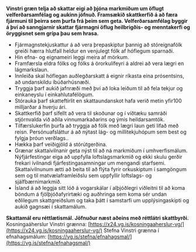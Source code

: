 **Vinstri græn telja að skattar eigi að þjóna markmiðum um öflugt velferðarsamfélag og aukinn jöfnuð. Framsækið skattkerfið á að færa fjármuni til þeirra sem þurfa frá þeim sem geta. Velferðarsamfélag byggir á því að sanngjarnir skattar fjármagni öflug heilbrigðis- og menntakerfi og öryggisnet sem grípa þau sem hrasa.**
- Fjármagnstekjuskattur á að vera þrepaskiptur þannig að stóreignafólk greiði hærra hlutfall heldur en venjulegt fólk af hóflegum sparnaði. 
- Hin efna- og eignameiri leggi meira af mörkum. 
- Framfærsla eldra fólks og fólks á örorkulífeyri á aldrei að vera lægri en lágmarkslaun.
- Innleiða skal hóflegan auðlegðarskatt á eignir ríkasta eina prósentsins, að undanskildu íbúðarhúsnæði.
- Tryggja þarf aukið jafnræði með því að loka leiðum til að fela tekjur og einkaneyslu í einkahlutafélögum.
- Stórauka þarf skatteftirlit en skattaundanskot hafa verið metin yfir100 milljarðar á hverju ári. 
- Skattkerfið þarf sífellt að vera til skoðunar og í víðtæku samráði stjórnvalda við aðila vinnumarkaðarins og ýmis heildarsamtök.
- Tilfærslukerfin þurfa að tryggja að fólk með lægri laun geti lifað með reisn. Persónuafsláttur á að nýtast lág- og millitekjuhópum sem best og fylgja þróun verðlags..
- Hækka þarf veiðigjöld á stórútgerðina.
- Grænar skattaívilnanir geta nýst til að ná markmiðum í umhverfismálum. Nýfjárfestingar eiga að uppfylla loftslagsmarkmið og ekki skulu gerðir frekari ívilnandi fjárfestingasamningar um mengandi starfsemi. Skattaívilnunum ætti að beita til að flýta fyrir orkuskiptum í samgöngum sem og til matvælaframleiðslu sem uppfyllir loftslags- og sjálfbærnimarkmið.
- Ísland á að leggja sitt lóð á vogarskálar í alþjóðlegri viðleitni til að koma böndum á fjölþjóðafyrirtæki og auðhringa sem koma sér undan eðlilegum skattgreiðslum og taka þátt í samstarfi um upplýsingaskipti og aukið gagnsæi í skattamálum.

**Skattamál eru réttlætismál. Jöfnuður næst aðeins með réttlátri skattbyrði.**
Kosningaáherslur Vinstri grænna: [https://x24.vg.is/kosningaaherslur-vg/](https://x24.vg.is/kosningaaherslur-vg/)
Stefna Vinstri grænna í efnahagsmálum: [https://vg.is/stefna/efnahagsmal/](https://vg.is/stefna/efnahagsmal/)
